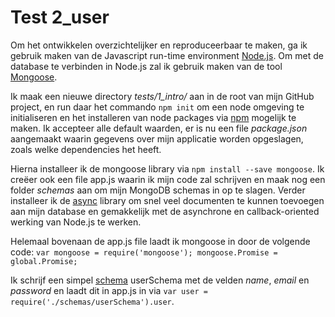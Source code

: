 # Test 2_user #

Om het ontwikkelen overzichtelijker en reproduceerbaar te maken, ga ik gebruik maken van de Javascript run-time environment [Node.js](https://nodejs.org/en/). Om met de database te verbinden in Node.js zal ik gebruik maken van de tool [Mongoose](https://www.npmjs.com/package/mongoose).

Ik maak een nieuwe directory *tests/1_intro/* aan in de root van mijn GitHub project, en run daar het commando `npm init` om een node omgeving te initialiseren en het installeren van node packages via [npm](https://www.npmjs.com/) mogelijk te maken. Ik accepteer alle default waarden, er is nu een file *package.json* aangemaakt waarin gegevens over mijn applicatie worden opgeslagen, zoals welke dependencies het heeft.

Hierna installeer ik de mongoose library via `npm install --save mongoose`. Ik creëer ook een file app.js waarin ik mijn code zal schrijven en maak nog een folder *schemas* aan om mijn MongoDB schemas in op te slagen. Verder installeer ik de [async](https://www.npmjs.com/package/async) library om snel veel documenten te kunnen toevoegen aan mijn database en gemakkelijk met de asynchrone en callback-oriented werking van Node.js te werken.

Helemaal bovenaan de app.js file laadt ik mongoose in door de volgende code:
`var mongoose = require('mongoose');
mongoose.Promise = global.Promise;`

Ik schrijf een simpel [schema]() userSchema met de velden *name*, *email* en *password* en laadt dit in app.js in via `var user = require('./schemas/userSchema').user`.